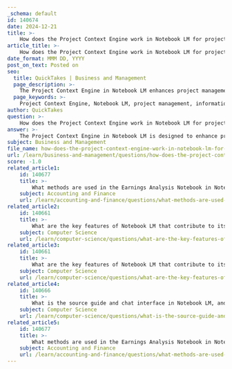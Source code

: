 ```yaml
---
_schema: default
id: 140674
date: 2024-12-21
title: >-
    How does the Project Context Engine work in Notebook LM for project management applications?
article_title: >-
    How does the Project Context Engine work in Notebook LM for project management applications?
date_format: MMM DD, YYYY
post_on_text: Posted on
seo:
  title: QuickTakes | Business and Management
  page_description: >-
    The Project Context Engine in Notebook LM enhances project management by synthesizing information, handling large data volumes, and facilitating collaboration, ultimately leading to better project outcomes.
  page_keywords: >-
    Project Context Engine, Notebook LM, project management, information processing, business plans, brainstorming, AI features, Google Workspace integration, collaboration, data synthesis, project outcomes, strategic documents, marketing strategies, insights, team alignment
author: QuickTakes
question: >-
    How does the Project Context Engine work in Notebook LM for project management applications?
answer: >-
    The Project Context Engine in Notebook LM is designed to enhance project management applications by effectively processing and synthesizing large volumes of information. This engine allows project managers to ingest relevant materials, such as meeting notes, project plans, and strategic documents, which can significantly aid in drafting business plans and brainstorming marketing strategies.\n\nOne of the standout features of Notebook LM is its capacity to handle approximately 25 million words per notebook, making it particularly suitable for large-scale information processing. This capability enables users to manage extensive data sets without losing track of critical insights. The Project Context Engine works by collating various sources of information added to the notebook, summarizing key details, and providing answers to specific queries related to the project.\n\nAdditionally, the integration of AI-powered features allows Notebook LM to act as a brainstorming partner, generating new ideas based on the uploaded data. This not only streamlines the project management process but also enhances collaboration among team members by providing easy access to all necessary information.\n\nFurthermore, Notebook LM's seamless integration with Google Workspace facilitates the sharing of notes and collaborative efforts, ensuring that all team members are aligned and can contribute effectively to project goals. The tool's ability to analyze past successful proposals and client requirements also aids business development teams in creating more effective proposals.\n\nIn summary, the Project Context Engine in Notebook LM serves as a powerful tool for project management by synthesizing information, generating insights, and enhancing collaboration, ultimately leading to improved project outcomes.
subject: Business and Management
file_name: how-does-the-project-context-engine-work-in-notebook-lm-for-project-management-applications.md
url: /learn/business-and-management/questions/how-does-the-project-context-engine-work-in-notebook-lm-for-project-management-applications
score: -1.0
related_article1:
    id: 140677
    title: >-
        What methods are used in the Earnings Analysis Notebook in Notebook LM?
    subject: Accounting and Finance
    url: /learn/accounting-and-finance/questions/what-methods-are-used-in-the-earnings-analysis-notebook-in-notebook-lm
related_article2:
    id: 140661
    title: >-
        What are the key features of Notebook LM that contribute to its low tolerance for hallucination?
    subject: Computer Science
    url: /learn/computer-science/questions/what-are-the-key-features-of-notebook-lm-that-contribute-to-its-low-tolerance-for-hallucination
related_article3:
    id: 140661
    title: >-
        What are the key features of Notebook LM that contribute to its low tolerance for hallucination?
    subject: Computer Science
    url: /learn/computer-science/questions/what-are-the-key-features-of-notebook-lm-that-contribute-to-its-low-tolerance-for-hallucination
related_article4:
    id: 140666
    title: >-
        What is the source guide and chat interface in Notebook LM, and how does it function?
    subject: Computer Science
    url: /learn/computer-science/questions/what-is-the-source-guide-and-chat-interface-in-notebook-lm-and-how-does-it-function
related_article5:
    id: 140677
    title: >-
        What methods are used in the Earnings Analysis Notebook in Notebook LM?
    subject: Accounting and Finance
    url: /learn/accounting-and-finance/questions/what-methods-are-used-in-the-earnings-analysis-notebook-in-notebook-lm
---
```


&nbsp;